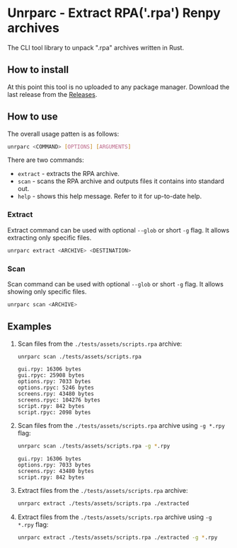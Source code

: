 # Unrparc - Extract RPA('.rpa') Renpy archives 

The CLI tool library to unpack ".rpa" archives written in Rust.

## How to install

At this point this tool is no uploaded to any package manager. Download the last release from the [Releases](https://github.com/ikremniou/unrparc/releases).

## How to use

The overall usage patten is as follows:
```bash
unrparc <COMMAND> [OPTIONS] [ARGUMENTS] 
```

There are two commands:
- `extract` - extracts the RPA archive. 
- `scan` - scans the RPA archive and outputs files it contains into standard out.
- `help` - shows this help message. Refer to it for up-to-date help.

### Extract

Extract command can be used with optional `--glob` or short `-g` flag. It allows extracting only specific files.

```bash
unrparc extract <ARCHIVE> <DESTINATION>
```

### Scan 

Scan command can be used with optional `--glob` or short `-g` flag. It allows showing only specific files.

```bash
unrparc scan <ARCHIVE>
```

## Examples

1. Scan files from the `./tests/assets/scripts.rpa` archive:

    ```bash
    unrparc scan ./tests/assets/scripts.rpa
    ```

    ```result
    gui.rpy: 16306 bytes
    gui.rpyc: 25908 bytes
    options.rpy: 7033 bytes
    options.rpyc: 5246 bytes
    screens.rpy: 43480 bytes
    screens.rpyc: 104276 bytes
    script.rpy: 842 bytes
    script.rpyc: 2098 bytes
    ```

1. Scan files from the `./tests/assets/scripts.rpa` archive using `-g *.rpy` flag:

    ```bash
    unrparc scan ./tests/assets/scripts.rpa -g *.rpy
    ```

    ```result
    gui.rpy: 16306 bytes
    options.rpy: 7033 bytes
    screens.rpy: 43480 bytes
    script.rpy: 842 bytes
    ```

1. Extract files from the `./tests/assets/scripts.rpa` archive:

    ```bash
    unrparc extract ./tests/assets/scripts.rpa ./extracted
    ```

1. Extract files from the `./tests/assets/scripts.rpa` archive using `-g *.rpy` flag:

    ```bash
    unrparc extract ./tests/assets/scripts.rpa ./extracted -g *.rpy
    ```